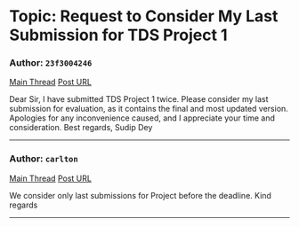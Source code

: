 # Topic: Request to Consider My Last Submission for TDS Project 1

### Author: `23f3004246`
[Main Thread](https://discourse.onlinedegree.iitm.ac.in/t/request-to-consider-my-last-submission-for-tds-project-1/167410)
[Post URL](https://discourse.onlinedegree.iitm.ac.in/t/request-to-consider-my-last-submission-for-tds-project-1/167410/1)

[post_number]: 1
Dear Sir,
I have submitted TDS Project 1 twice. Please consider my last submission for evaluation, as it contains the final and most updated version.
Apologies for any inconvenience caused, and I appreciate your time and consideration.
Best regards,
Sudip Dey

---

### Author: `carlton`
[Main Thread](https://discourse.onlinedegree.iitm.ac.in/t/request-to-consider-my-last-submission-for-tds-project-1/167410)
[Post URL](https://discourse.onlinedegree.iitm.ac.in/t/request-to-consider-my-last-submission-for-tds-project-1/167410/2)

[post_number]: 2
We consider only last submissions for Project before the deadline.
Kind regards

---
